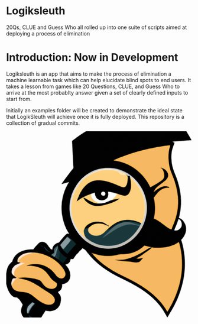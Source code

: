 # Logiksleuth
20Qs, CLUE and Guess Who all rolled up into one suite of scripts aimed at deploying a process of elimination 


# Introduction: Now in Development
Logiksleuth is an app that aims to make the process of elimination a machine learnable task which can help elucidate
blind spots to end users. It takes a lesson from games like 20 Questions, CLUE, and Guess Who to arrive at the
most probablty answer given a set of clearly defined inputs to start from. 

Initially an examples folder will be created to demonstrate the ideal state that LogikSleuth will achieve once
it is fully deployed. This repository is a collection of gradual commits.

![logo](logiksleuth.png)
<br>
